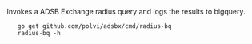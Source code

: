 Invokes a ADSB Exchange radius query and logs the results to bigquery.

```
   go get github.com/polvi/adsbx/cmd/radius-bq
   radius-bq -h
```
